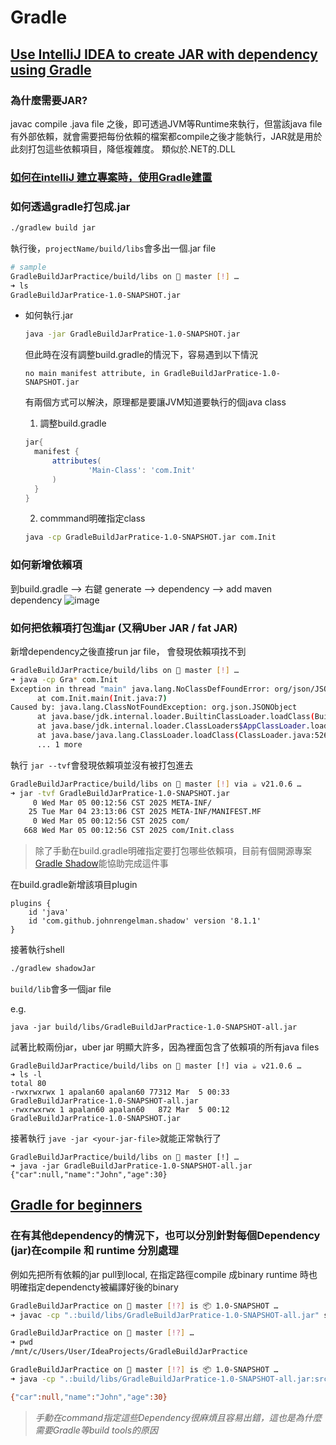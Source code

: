 # Gradle

## [Use IntelliJ IDEA to create JAR with dependency using Gradle](https://youtu.be/tKdFrVzDLV4?si=xqRgpJ8dC7XDLpli)

### 為什麼需要JAR?
  javac compile .java file 之後，即可透過JVM等Runtime來執行，但當該java file有外部依賴，就會需要把每份依賴的檔案都compile之後才能執行，JAR就是用於此刻打包這些依賴項目，降低複雜度。 類似於.NET的.DLL

### [如何在intelliJ 建立專案時，使用Gradle建置](https://www.jetbrains.com/help/idea/work-with-gradle-projects.html)
    
### 如何透過gradle打包成.jar

  ```bash
  ./gradlew build jar
  ```

  執行後，```projectName/build/libs```會多出一個.jar file
  
  ```bash
  # sample
  GradleBuildJarPractice/build/libs on  master [!] …
  ➜ ls
  GradleBuildJarPratice-1.0-SNAPSHOT.jar
  ```

- 如何執行.jar

  ```bash
  java -jar GradleBuildJarPratice-1.0-SNAPSHOT.jar
  ```

  但此時在沒有調整build.gradle的情況下，容易遇到以下情況

  ```
  no main manifest attribute, in GradleBuildJarPratice-1.0-SNAPSHOT.jar
  ```

  有兩個方式可以解決，原理都是要讓JVM知道要執行的個java class

  1. 調整build.gradle

  ```groovy
  jar{
    manifest {
        attributes(
                'Main-Class': 'com.Init' 
        )
    }
  } 
  ```

  2. commmand明確指定class

  ```bash
  java -cp GradleBuildJarPratice-1.0-SNAPSHOT.jar com.Init
  ```

### 如何新增依賴項
  到build.gradle --> 右鍵 generate --> dependency --> add maven dependency 
  ![image](https://github.com/user-attachments/assets/369af9ac-e501-4f8c-8cf3-8200bfdd6a81)


### 如何把依賴項打包進jar (又稱Uber JAR / fat JAR)

  新增dependency之後直接run jar file， 會發現依賴項找不到
  
  ```bash
GradleBuildJarPractice/build/libs on  master [!] …
➜ java -cp Gra* com.Init
Exception in thread "main" java.lang.NoClassDefFoundError: org/json/JSONObject
        at com.Init.main(Init.java:7)
Caused by: java.lang.ClassNotFoundException: org.json.JSONObject
        at java.base/jdk.internal.loader.BuiltinClassLoader.loadClass(BuiltinClassLoader.java:641)
        at java.base/jdk.internal.loader.ClassLoaders$AppClassLoader.loadClass(ClassLoaders.java:188)
        at java.base/java.lang.ClassLoader.loadClass(ClassLoader.java:526)
        ... 1 more
```

執行 ```jar --tvf```會發現依賴項並沒有被打包進去

```bash
GradleBuildJarPractice/build/libs on  master [!] via ☕ v21.0.6 …
➜ jar -tvf GradleBuildJarPratice-1.0-SNAPSHOT.jar
     0 Wed Mar 05 00:12:56 CST 2025 META-INF/
    25 Tue Mar 04 23:13:06 CST 2025 META-INF/MANIFEST.MF
     0 Wed Mar 05 00:12:56 CST 2025 com/
   668 Wed Mar 05 00:12:56 CST 2025 com/Init.class
```

> 除了手動在build.gradle明確指定要打包哪些依賴項，目前有個開源專案[Gradle Shadow](https://github.com/GradleUp/shadow)能協助完成這件事

在build.gradle新增該項目plugin
```
plugins {
    id 'java'
    id 'com.github.johnrengelman.shadow' version '8.1.1'  
}
```

接著執行shell 
```bash
./gradlew shadowJar
```

```build/lib```會多一個jar file

e.g.
```
java -jar build/libs/GradleBuildJarPractice-1.0-SNAPSHOT-all.jar
```

試著比較兩份jar，uber jar 明顯大許多，因為裡面包含了依賴項的所有java files
```
GradleBuildJarPractice/build/libs on  master [!] via ☕ v21.0.6 …
➜ ls -l
total 80
-rwxrwxrwx 1 apalan60 apalan60 77312 Mar  5 00:33 GradleBuildJarPratice-1.0-SNAPSHOT-all.jar
-rwxrwxrwx 1 apalan60 apalan60   872 Mar  5 00:12 GradleBuildJarPratice-1.0-SNAPSHOT.jar
```

接著執行 ```jave -jar <your-jar-file>```就能正常執行了

```
GradleBuildJarPractice/build/libs on  master [!] …
➜ java -jar GradleBuildJarPratice-1.0-SNAPSHOT-all.jar
{"car":null,"name":"John","age":30}
```


## [Gradle for beginners](https://youtu.be/-dtcEMLNmn0?si=C_WyaAC7GtfxLRT0)

### 在有其他dependency的情況下，也可以分別針對每個Dependency (jar)在compile 和 runtime 分別處理

例如先把所有依賴的jar pull到local, 在指定路徑compile 成binary
runtime 時也明確指定dependencty被編譯好後的binary
```bash
GradleBuildJarPractice on  master [!?] is 📦 1.0-SNAPSHOT …
➜ javac -cp ".:build/libs/GradleBuildJarPratice-1.0-SNAPSHOT-all.jar" src/main/java/com/Init.java 

GradleBuildJarPractice on  master [!?] …
➜ pwd 
/mnt/c/Users/User/IdeaProjects/GradleBuildJarPractice

GradleBuildJarPractice on  master [!?] is 📦 1.0-SNAPSHOT …
➜ java -cp ".:build/libs/GradleBuildJarPratice-1.0-SNAPSHOT-all.jar:src/main/java" com.Init

{"car":null,"name":"John","age":30}

```

> *手動在command指定這些Dependency很麻煩且容易出錯，這也是為什麼需要Gradle等build tools的原因*
